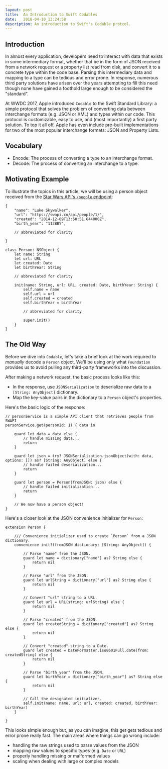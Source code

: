 ```yaml
---
layout: post
title:  An Introduction to Swift Codables
date:   2018-04-10_13:24:58
description: An introduction to Swift's Codable protcol.
---
```


<!--  Outline

> _All examples assume Swift 4.1 and Xcode 9.3._

1. An Introduction to Swift’s `Codable` Protocol
	- Brief primer on manual JSON parsing on iOS.
	- High level overview of protocols and how to use them.
	- Manually implementing Decodable/Encodable conformance.
	- You get a lot for free.
	- Decoding/Encoding strategies.
	- Classes vs. Structs
		- Pass by reference vs value types
		- Deterministic property initialization
	- 	`Codable` Network Requests

-->

## Introduction

In almost every application, developers need to interact with data that exists in some intermediary format, whether that be in the form of JSON received from a network request or a property list read from disk, and convert it to a concrete type within the code base. Parsing this intermediary data and mapping to a type can be tedious and error prone. In response, numerous third party solutions have arisen over the years attempting to fill this need though none have gained a foothold large enough to be considered the "standard".

At WWDC 2017, Apple introduced `Codable` to the Swift Standard Library: a simple protocol that solves the problem of converting data between interchange formats (e.g. JSON or XML) and types within our code. This protocol is customizable, easy to use, and (most importantly) a first party solution. To top it all off, Apple has even include pre-built implementations for two of the most popular interchange formats: JSON and Property Lists.

## Vocabulary

- Encode: The process of converting a type to an interchange format.
- Decode: The process of converting an interchange to a type.

## Motivating Example

To illustrate the topics in this article, we will be using a person object received from the [Star Wars API's `/people` endpoint](https://swapi.co/api/people/1/):

```
{
	"name": "Luke Skywalker",
	"url": "https://swapi.co/api/people/1/",
	"created": "2014-12-09T13:50:51.644000Z",
	"birth_year": "112BBY",

	// abbreviated for clarity

}
```

```
class Person: NSObject {
	let name: String
	let url: URL
	let created: Date
	let birthYear: String

	// abbreviated for clarity

	init(name: String, url: URL, created: Date, birthYear: String) {
		self.name = name
		self.url = url
		self.created = created
		self.birthYear = birthYear

		// abbreviated for clarity

		super.init()
	}
}
```

## The Old Way

Before we dive into `Codable`, let's take a brief look at the work required to _manually_ decode a `Person` object. We'll be using only what `Foundation` provides us to avoid pulling any third-party frameworks into the discussion.

After making a network request, the basic process looks like this:  

- In the response, use `JSONSerialization` to deserialize raw data to a `[String: AnyObject]` dictionary.
- Map the key-value pairs in the dictionary to a `Person` object's properties.

Here's the basic logic of the response:

```
// personService is a simple API client that retrieves people from SWAPI
personService.get(personId: 1) { data in
    
    guard let data = data else {
        // handle missing data...
        return
    }

    guard let json = try? JSONSerialization.jsonObject(with: data, options: []) as? [String: AnyObject] else {
        // handle failed deserialization...
        return
    }
    
    guard let person = Person(fromJSON: json) else {
    	// handle failed initialization...
    	return
    }
    
    // We now have a person object!
}
```


Here's a closer look at the JSON convenience initializer for `Person`:

```
extension Person {

    /// Convenience initializer used to create `Person` from a JSON dictionary.
    convenience init?(fromJSON dictionary: [String: AnyObject]) {

        // Parse "name" from the JSON.
        guard let name = dictionary["name"] as? String else {
            return nil
        }

        // Parse "url" from the JSON.
        guard let urlString = dictionary["url"] as? String else {
            return nil
        }

        // Convert "url" string to a URL.
        guard let url = URL(string: urlString) else {
            return nil
        }

        // Parse "created" from the JSON.
        guard let createdString = dictionary["created"] as? String else {
            return nil
        }

        // Convert "created" string to a Date.
        guard let created = DateFormatter.iso8601Full.date(from: createdString) else {
            return nil
        }

        // Parse "birth_year" from the JSON.
        guard let birthYear = dictionary["birth_year"] as? String else {
            return nil
        }

        // Call the designated initializer.
        self.init(name: name, url: url, created: created, birthYear: birthYear)
    }

}
```

This looks simple enough but, as you can imagine, this get gets tedious and error prone really fast. The main areas where things can go wrong include:

- handling the raw strings used to parse values from the JSON
- mapping raw values to specific types (e.g. `Date` or `URL`)
- properly handling missing or malformed values
- scaling when dealing with large or complex models








































